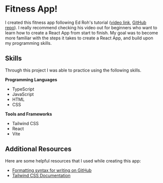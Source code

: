 # Fitness App!

I created this fitness app following Ed Roh's tutorial \([video link](https://www.youtube.com/watch?v=I2NNxr3WPDo&pp=ygUSZWQgcm9oIGZpdG5lc3MgYXBw), [GitHub repo](https://github.com/ed-roh/gym-typescript)\). I really recommend checking his video out for beginners who want to learn how to create a React App from start to finish. My goal was to become more familiar with the steps it takes to create a React App, and build upon my programming skills. 

## Skills
Through this project I was able to practice using the following skills.

**Programming Languages**
- TypeScript
- JavaScript
- HTML
- CSS

**Tools and Frameworks**
- Tailwind CSS
- React
- Vite

## Additional Resources
Here are some helpful resources that I used while creating this app:
- [Formatting syntax for writing on GitHub](https://docs.github.com/en/get-started/writing-on-github/getting-started-with-writing-and-formatting-on-github/basic-writing-and-formatting-syntax#lists)
- [Tailwind CSS Documentation](https://v2.tailwindcss.com/docs)
